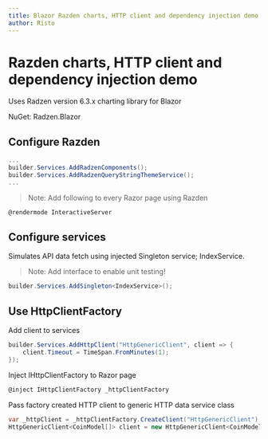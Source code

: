 ```yaml
---
title: Blazor Razden charts, HTTP client and dependency injection demo
author: Risto
---
```

# Razden charts, HTTP client and dependency injection demo

Uses Radzen version 6.3.x charting library for Blazor

NuGet: Radzen.Blazor


## Configure Razden


```csharp
...
builder.Services.AddRadzenComponents();
builder.Services.AddRadzenQueryStringThemeService();
...
```

> Note: Add following to every Razor page using Razden 

```csharp
@rendermode InteractiveServer 
```



## Configure services

Simulates API data fetch using injected Singleton service; IndexService.

> Note: Add interface to enable unit testing!

```csharp
builder.Services.AddSingleton<IndexService>();
```

## Use HttpClientFactory 

Add client to services


```csharp
builder.Services.AddHttpClient("HttpGenericClient", client => {
    client.Timeout = TimeSpan.FromMinutes(1);
});
```

Inject IHttpClientFactory to Razor page


```csharp
@inject IHttpClientFactory _httpClientFactory
```

Pass factory created HTTP client to generic HTTP data service class


```csharp
var _httpClient = _httpClientFactory.CreateClient("HttpGenericClient");
HttpGenericClient<CoinModel[]> client = new HttpGenericClient<CoinModel[]>(_httpClient);
```
